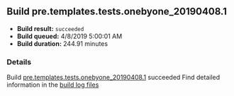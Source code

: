 ## Build pre.templates.tests.onebyone_20190408.1
- **Build result:** `succeeded`
- **Build queued:** 4/8/2019 5:00:01 AM
- **Build duration:** 244.91 minutes
### Details
Build [pre.templates.tests.onebyone_20190408.1](https://winappstudio.visualstudio.com/web/build.aspx?pcguid=a4ef43be-68ce-4195-a619-079b4d9834c2&builduri=vstfs%3a%2f%2f%2fBuild%2fBuild%2f27513) succeeded
Find detailed information in the [build log files](https://uwpctdiags.blob.core.windows.net/buildlogs/pre.templates.tests.onebyone_20190408.1_logs.zip)
